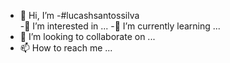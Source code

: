 - 👋 Hi, I’m
-#lucashsantossilva  
-👀 I’m interested in ...
-🌱 I’m currently learning ...
- 💞️ I’m looking to collaborate on ...
- 📫 How to reach me ...

<!---
lucashsantossilva/lucashsantossilva is a ✨ special ✨ repository because its `README.md` (this file) appears on your GitHub profile.
You can click the Preview link to take a look at your changes.
--->
